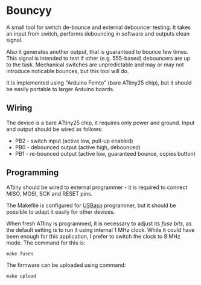 Bouncyy
=======

A small tool for switch de-bounce and external debouncer testing. It takes an
input from switch, performs debouncing in software and outputs clean signal.

Also it generates another output, that is guaranteed to bounce few times.
This signal is intended to test if other (e.g. 555-based) debouncers are up
to the task. Mechanical switches are unpredictable and may or may not introduce
noticable bounces, but this tool will do.

It is implemented using "Arduino Femto" (bare ATtiny25 chip), but it should be
easily portable to larger Arduino boards.


Wiring
------

The device is a bare ATtiny25 chip, it requires only power and ground. Input
and output should be wired as follows:

* PB2 - switch input (active low, pull-up enabled)
* PB0 - debounced output (active high, debounced)
* PB1 - re-bounced output (active low, guaranteed bounce, copies button)


Programming
-----------

ATtiny should be wired to external programmer - it is required to connect MISO,
MOSI, SCK and RESET pins.

The Makefile is configured for [USBasp][usbasp] programmer, but it should be
possible to adapt it easily for other devices.

When fresh ATtiny is programmed, it is necessary to adjust its _fuse bits_, as
the default setting is to run it using internal 1 MHz clock. While it could have
been enough for this application, I prefer to switch the clock to 8 MHz mode. The
command for this is:

    make fuses

The firmware can be uploaded using command:

    make upload


[usbasp]: https://www.fischl.de/usbasp/
